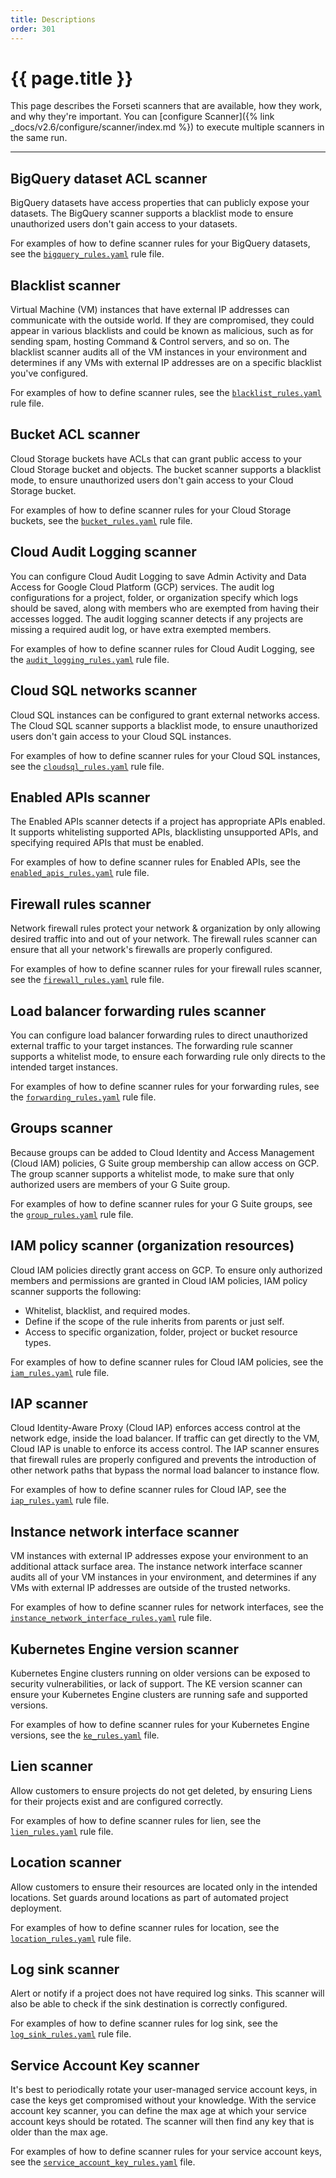```yaml
---
title: Descriptions
order: 301
---
```


# {{ page.title }}

This page describes the Forseti scanners that are available, how they work, and
why they're important. You can
[configure Scanner]({% link _docs/v2.6/configure/scanner/index.md %}) to execute
multiple scanners in the same run.

---

## BigQuery dataset ACL scanner

BigQuery datasets have access properties that can publicly expose your datasets.
The BigQuery scanner supports a blacklist mode to ensure unauthorized users
don't gain access to your datasets.

For examples of how to define scanner rules for your BigQuery datasets, see the
[`bigquery_rules.yaml`](https://github.com/GoogleCloudPlatform/forseti-security/blob/master/rules/bigquery_rules.yaml)
rule file.

## Blacklist scanner

Virtual Machine (VM) instances that have external IP addresses can communicate
with the outside world. If they are compromised, they could appear in various
blacklists and could be known as malicious, such as for sending spam,
hosting Command & Control servers, and so on. The blacklist scanner audits
all of the VM instances in your environment and determines if any VMs
with external IP addresses are on a specific blacklist you've configured.

For examples of how to define scanner rules, see the
[`blacklist_rules.yaml`](https://github.com/GoogleCloudPlatform/forseti-security/blob/master/rules/blacklist_rules.yaml) rule file.

## Bucket ACL scanner

Cloud Storage buckets have ACLs that can grant public access to your
Cloud Storage bucket and objects. The bucket scanner supports a blacklist mode,
to ensure unauthorized users don't gain access to your Cloud Storage bucket.

For examples of how to define scanner rules for your Cloud Storage buckets, see the
[`bucket_rules.yaml`](https://github.com/GoogleCloudPlatform/forseti-security/blob/master/rules/bucket_rules.yaml) rule file.

## Cloud Audit Logging scanner

You can configure Cloud Audit Logging to save Admin Activity and Data Access for
Google Cloud Platform (GCP) services. The audit log configurations for a project,
folder, or organization specify which logs should be saved, along with members who
are exempted from having their accesses logged. The audit logging scanner detects
if any projects are missing a required audit log, or have extra exempted members.

For examples of how to define scanner rules for Cloud Audit Logging, see the
[`audit_logging_rules.yaml`](https://github.com/GoogleCloudPlatform/forseti-security/blob/master/rules/audit_logging_rules.yaml)
rule file.

## Cloud SQL networks scanner

Cloud SQL instances can be configured to grant external networks access. The
Cloud SQL scanner supports a blacklist mode, to ensure unauthorized users don't
gain access to your Cloud SQL instances.

For examples of how to define scanner rules for your Cloud SQL instances, see
the
[`cloudsql_rules.yaml`](https://github.com/GoogleCloudPlatform/forseti-security/blob/master/rules/cloudsql_rules.yaml)
rule file.

## Enabled APIs scanner

The Enabled APIs scanner detects if a project has appropriate APIs enabled. It
supports whitelisting supported APIs, blacklisting unsupported APIs, and
specifying required APIs that must be enabled.

For examples of how to define scanner rules for Enabled APIs, see the
[`enabled_apis_rules.yaml`](https://github.com/GoogleCloudPlatform/forseti-security/blob/master/rules/enabled_apis_rules.yaml)
rule file.

## Firewall rules scanner

Network firewall rules protect your network & organization by only allowing
desired traffic into and out of your network. The firewall rules scanner can
ensure that all your network's firewalls are properly configured.

For examples of how to define scanner rules for your firewall rules scanner, see the
[`firewall_rules.yaml`](https://github.com/GoogleCloudPlatform/forseti-security/blob/master/rules/firewall_rules.yaml)
rule file.

## Load balancer forwarding rules scanner

You can configure load balancer forwarding rules to direct unauthorized external
traffic to your target instances. The forwarding rule scanner supports a
whitelist mode, to ensure each forwarding rule only directs to the intended
target instances.

For examples of how to define scanner rules for your forwarding rules, see the
[`forwarding_rules.yaml`](https://github.com/GoogleCloudPlatform/forseti-security/blob/master/rules/forwarding_rules.yaml)
rule file.

## Groups scanner

Because groups can be added to Cloud Identity and Access Management (Cloud IAM)
policies, G Suite group membership can allow access on GCP. The group scanner
supports a whitelist mode, to make sure that only authorized users are members
of your G Suite group.

For examples of how to define scanner rules for your G Suite groups, see the
[`group_rules.yaml`](https://github.com/GoogleCloudPlatform/forseti-security/blob/master/rules/group_rules.yaml)
rule file.

## IAM policy scanner (organization resources)

Cloud IAM policies directly grant access on GCP. To ensure only authorized
members and permissions are granted in Cloud IAM policies, IAM policy scanner
supports the following:

* Whitelist, blacklist, and required modes.
* Define if the scope of the rule inherits from parents or just self.
* Access to specific organization, folder, project or bucket resource types.

For examples of how to define scanner rules for Cloud IAM policies, see the
[`iam_rules.yaml`](https://github.com/GoogleCloudPlatform/forseti-security/blob/master/rules/iam_rules.yaml)
rule file.

## IAP scanner

Cloud Identity-Aware Proxy (Cloud IAP) enforces access control at the network
edge, inside the load balancer. If traffic can get directly to the VM, Cloud IAP
is unable to enforce its access control. The IAP scanner ensures that firewall
rules are properly configured and prevents the introduction of other network
paths that bypass the normal load balancer to instance flow.

For examples of how to define scanner rules for Cloud IAP, see the
[`iap_rules.yaml`](https://github.com/GoogleCloudPlatform/forseti-security/blob/master/rules/iap_rules.yaml)
rule file.

## Instance network interface scanner

VM instances with external IP addresses expose your environment to an
additional attack surface area. The instance network interface scanner audits
all of your VM instances in your environment, and determines if any VMs with
external IP addresses are outside of the trusted networks.

For examples of how to define scanner rules for network interfaces, see the
[`instance_network_interface_rules.yaml`](https://github.com/GoogleCloudPlatform/forseti-security/blob/master/rules/instance_network_interface_rules.yaml)
rule file.

## Kubernetes Engine version scanner

Kubernetes Engine clusters running on older versions can be exposed to security
vulnerabilities, or lack of support. The KE version scanner can ensure your
Kubernetes Engine clusters are running safe and supported versions.

For examples of how to define scanner rules for your Kubernetes Engine versions, see the
[`ke_rules.yaml`](https://github.com/GoogleCloudPlatform/forseti-security/blob/master/rules/ke_rules.yaml)
file.

## Lien scanner
Allow customers to ensure projects do not get deleted, by ensuring Liens 
for their projects exist and are configured correctly.

For examples of how to define scanner rules for lien, see the
[`lien_rules.yaml`](https://github.com/GoogleCloudPlatform/forseti-security/blob/dev/rules/lien_rules.yaml)
rule file.

## Location scanner
Allow customers to ensure their resources are located only in the intended 
locations. Set guards around locations as part of automated project deployment.

For examples of how to define scanner rules for location, see the
[`location_rules.yaml`](https://github.com/GoogleCloudPlatform/forseti-security/blob/dev/rules/location_rules.yaml)
rule file.

## Log sink scanner
Alert or notify if a project does not have required log sinks. This scanner will also 
be able to check if the sink destination is correctly configured.

For examples of how to define scanner rules for log sink, see the
[`log_sink_rules.yaml`](https://github.com/GoogleCloudPlatform/forseti-security/blob/dev/rules/log_sink_rules.yaml)
rule file.

## Service Account Key scanner

It's best to periodically rotate your user-managed service account
keys, in case the keys get compromised without your knowledge. With the
service account key scanner, you can define the max age at which your service
account keys should be rotated. The scanner will then find any key that is older
than the max age.

For examples of how to define scanner rules for your service account keys, see the
[`service_account_key_rules.yaml`](https://github.com/GoogleCloudPlatform/forseti-security/blob/master/rules/service_account_key_rules.yaml)
file.

